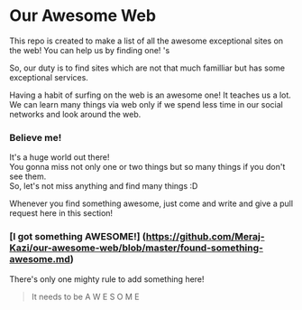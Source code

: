 # Our Awesome Web
This repo is created to make a list of all the awesome exceptional sites on the web! You can help us by finding one! 's 

So, our duty is to find sites which are not that much familliar but has some exceptional services.

Having a habit of surfing on the web is an awesome one! It teaches us a lot. We can learn many things via web only if we spend less time in our social networks and look around the web. 

### Believe me! 
It's a huge world out there! <br>
You gonna miss not only one or two things but so many things if you don't see them. <br>
So, let's not miss anything and find many things :D <br>

Whenever you find something awesome, just come and write and give a pull request here in this section! 
### [I got something AWESOME!] (https://github.com/Meraj-Kazi/our-awesome-web/blob/master/found-something-awesome.md) 

There's only one mighty rule to add something here! <br>
> It needs to be A W E S O M E 




